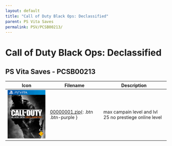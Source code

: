 ```yaml
---
layout: default
title: "Call of Duty Black Ops: Declassified"
parent: PS Vita Saves
permalink: PSV/PCSB00213/
---
```

# Call of Duty Black Ops: Declassified

## PS Vita Saves - PCSB00213

| Icon | Filename | Description |
|------|----------|-------------|
| ![Call of Duty Black Ops: Declassified](icon0.png) | [00000001.zip](00000001.zip){: .btn .btn-purple } | max campain level and lvl 25  no prestiege online level  |
